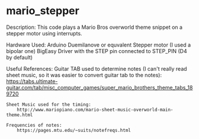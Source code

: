 # mario_stepper
Description:
	This code plays a Mario Bros overworld theme snippet on a stepper motor using interrupts. 
  
Hardware Used:
	Arduino Duemilanove or equvalent
	Stepper motor (I used a bipolar one)
	BigEasy Driver with the STEP pin connected to STEP_PIN (D4 by default)

Useful References:
	Guitar TAB used to determine notes (I can't really read sheet music, so it was easier to convert guitar tab to the notes): 
		https://tabs.ultimate-guitar.com/tab/misc_computer_games/super_mario_brothers_theme_tabs_189720 
  
	Sheet Music used for the timing: 
		http://www.mariopiano.com/mario-sheet-music-overworld-main-theme.html
    
	Frequencies of notes:
		https://pages.mtu.edu/~suits/notefreqs.html
 

